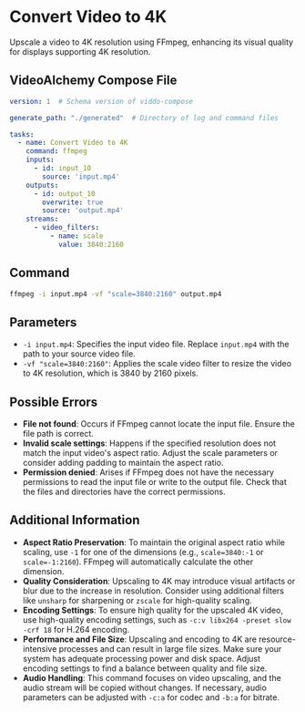 # Convert Video to 4K

Upscale a video to 4K resolution using FFmpeg, enhancing its visual quality for displays supporting 4K resolution.

## VideoAlchemy Compose File

```yaml
version: 1  # Schema version of viddo-compose

generate_path: "./generated"  # Directory of log and command files

tasks:
  - name: Convert Video to 4K
    command: ffmpeg
    inputs:
      - id: input_10
        source: 'input.mp4'
    outputs:
      - id: output_10
        overwrite: true
        source: 'output.mp4'
    streams:
      - video_filters:
          - name: scale
            value: 3840:2160
```

## Command

```bash
ffmpeg -i input.mp4 -vf "scale=3840:2160" output.mp4
```

## Parameters

- `-i input.mp4`: Specifies the input video file. Replace `input.mp4` with the path to your source video file.
- `-vf "scale=3840:2160"`: Applies the scale video filter to resize the video to 4K resolution, which is 3840 by 2160 pixels.

## Possible Errors

- **File not found**: Occurs if FFmpeg cannot locate the input file. Ensure the file path is correct.
- **Invalid scale settings**: Happens if the specified resolution does not match the input video's aspect ratio. Adjust the scale parameters or consider adding padding to maintain the aspect ratio.
- **Permission denied**: Arises if FFmpeg does not have the necessary permissions to read the input file or write to the output file. Check that the files and directories have the correct permissions.

## Additional Information

- **Aspect Ratio Preservation**: To maintain the original aspect ratio while scaling, use `-1` for one of the dimensions (e.g., `scale=3840:-1` or `scale=-1:2160`). FFmpeg will automatically calculate the other dimension.
- **Quality Consideration**: Upscaling to 4K may introduce visual artifacts or blur due to the increase in resolution. Consider using additional filters like `unsharp` for sharpening or `zscale` for high-quality scaling.
- **Encoding Settings**: To ensure high quality for the upscaled 4K video, use high-quality encoding settings, such as `-c:v libx264 -preset slow -crf 18` for H.264 encoding.
- **Performance and File Size**: Upscaling and encoding to 4K are resource-intensive processes and can result in large file sizes. Make sure your system has adequate processing power and disk space. Adjust encoding settings to find a balance between quality and file size.
- **Audio Handling**: This command focuses on video upscaling, and the audio stream will be copied without changes. If necessary, audio parameters can be adjusted with `-c:a` for codec and `-b:a` for bitrate.
